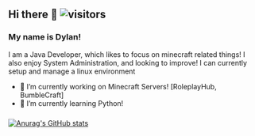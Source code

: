 ## Hi there 👋 ![visitors](https://visitor-badge.glitch.me/badge?page_id=${DylanDeNewb}.${387026107})
### My name is Dylan!

I am a Java Developer, which likes to focus on minecraft related things!
I also enjoy System Administration, and looking to improve! I can currently setup and manage a linux environment

- 🔭 I’m currently working on Minecraft Servers! [RoleplayHub, BumbleCraft]
- 🌱 I’m currently learning Python!
###
###
###

[![Anurag's GitHub stats](https://github-readme-stats.vercel.app/api?username=DylanDeNewb&count_private=true&show_icons=true&theme=omni)](https://github.com/anuraghazra/github-readme-stats)

<!--
**DylanDeNewb/DylanDeNewb** is a ✨ _special_ ✨ repository because its `README.md` (this file) appears on your GitHub profile.

Here are some ideas to get you started:

- 🔭 I’m currently working on ...
- 🌱 I’m currently learning ...
- 👯 I’m looking to collaborate on ...
- 🤔 I’m looking for help with ...
- 💬 Ask me about ...
- 📫 How to reach me: ...
- 😄 Pronouns: ...
- ⚡ Fun fact: ...
-->
